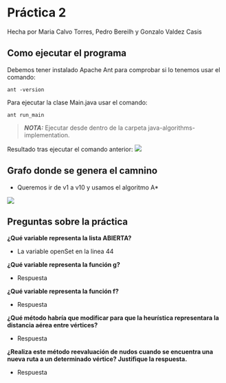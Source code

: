 # Práctica 2 

Hecha por Maria Calvo Torres, Pedro Bereilh y Gonzalo Valdez Casis

## Como ejecutar el programa
Debemos tener instalado Apache Ant para comprobar si lo tenemos usar el comando:

````
ant -version 
`````

Para ejecutar la clase Main.java usar el comando:

````
ant run_main
````

> **_NOTA:_**  Ejecutar desde dentro de la carpeta java-algorithms-implementation.

Resultado tras ejecutar el comando anterior:
![](Resultado.png)

## Grafo donde se genera el camnino 
- Queremos ir de v1 a v10 y usamos el algoritmo A*

![](GrafoAEstrella.PNG)

## Preguntas sobre la práctica

**¿Qué variable representa la lista ABIERTA?**
- La variable openSet en la linea 44

**¿Qué variable representa la función g?**
- Respuesta

**¿Qué variable representa la función f?**
- Respuesta

**¿Qué método habría que modificar para que la heurística representara la distancia aérea entre vértices?**
- Respuesta

**¿Realiza este método reevaluación de nudos cuando se encuentra una nueva ruta a un determinado vértice? Justifique la respuesta.**
- Respuesta
